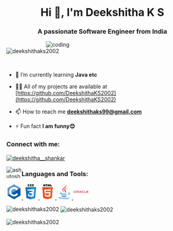 <h1 align="center">Hi 👋, I'm Deekshitha K S</h1>
<h3 align="center">A passionate Software Engineer from India</h3>
<img align = "right" alt="coding" width = "400" scrc = https://user-images.githubusercontent.com/55389276/140866485-8fb1c876-9a8f-4d6a-98dc-08c4981eaf70.gif>
<p align="left"> <img src="https://komarev.com/ghpvc/?username=deekshithaks2002&label=Profile%20views&color=0e75b6&style=flat" alt="deekshithaks2002" /> </p>

<p align="left"> <a href="https://twitter.com/" target="blank"><img src="https://img.shields.io/twitter/follow/?logo=twitter&style=for-the-badge" alt="" /></a> </p>


- 🌱 I’m currently learning **Java  etc**

- 👨‍💻 All of my projects are available at [https://github.com/DeekshithaKS2002](https://github.com/DeekshithaKS2002)

- 📫 How to reach me **deekshithaks99@gmail.com**

- ⚡ Fun fact **I am funny😊**

<h3 align="left">Connect with me:</h3>
<p align="left">
<a href="https://instagram.com/deekshitha__shankar" target="blank"><img align="center" src="https://raw.githubusercontent.com/rahuldkjain/github-profile-readme-generator/master/src/images/icons/Social/instagram.svg" alt="deekshitha__shankar" height="30" width="40" /></a>
</p>

<a href="https://linkedin.com/in/Deekshitha k s" target="blank"><img align="Left" src="https://raw.githubusercontent.com/rahuldkjain/github-profile-readme-generator/master/src/images/icons/Social/linked-in-alt.svg" alt="ashutosh mishra" height="30" width="40" /></a>


<h3 align="left">Languages and Tools:</h3>
<p align="left"> <a href="https://www.cprogramming.com/" target="_blank" rel="noreferrer"> <img src="https://raw.githubusercontent.com/devicons/devicon/master/icons/c/c-original.svg" alt="c" width="40" height="40"/> </a> <a href="https://www.w3schools.com/css/" target="_blank" rel="noreferrer"> <img src="https://raw.githubusercontent.com/devicons/devicon/master/icons/css3/css3-original-wordmark.svg" alt="css3" width="40" height="40"/> </a> <a href="https://www.w3.org/html/" target="_blank" rel="noreferrer"> <img src="https://raw.githubusercontent.com/devicons/devicon/master/icons/html5/html5-original-wordmark.svg" alt="html5" width="40" height="40"/> </a> <a href="https://www.java.com" target="_blank" rel="noreferrer"> <img src="https://raw.githubusercontent.com/devicons/devicon/master/icons/java/java-original.svg" alt="java" width="40" height="40"/> </a> <a href="https://www.oracle.com/" target="_blank" rel="noreferrer"> <img src="https://raw.githubusercontent.com/devicons/devicon/master/icons/oracle/oracle-original.svg" alt="oracle" width="40" height="40"/> </a> </p>

<p><img align="left" src="https://github-readme-stats.vercel.app/api/top-langs?username=deekshithaks2002&show_icons=true&locale=en&layout=compact" alt="deekshithaks2002" /></p>

<p>&nbsp;<img align="center" src="https://github-readme-stats.vercel.app/api?username=deekshithaks2002&show_icons=true&locale=en" alt="deekshithaks2002" /></p>

<p><img align="center" src="https://github-readme-streak-stats.herokuapp.com/?user=deekshithaks2002&" alt="deekshithaks2002" /></p>
